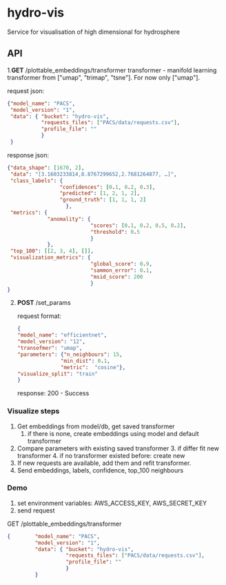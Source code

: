 # hydro-vis
Service for visualisation of high dimensional for hydrosphere

## API

1.**GET** /plottable_embeddings/transformer
    transformer - manifold learning transformer from ["umap", "trimap", "tsne"]. For now only ["umap"].
  
   request json:   
```json
{"model_name": "PACS",
 "model_version": "1",
 "data": { "bucket": "hydro-vis",
           "requests_files": ["PACS/data/requests.csv"],
           "profile_file": ""
           }
 }
```
    
   response json:
```json
{"data_shape": [1670, 2],
 "data": "[3.1603233814,8.8767299652,2.7681264877, …]",
 "class_labels": {
                 "confidences": [0.1, 0.2, 0.3],
                 "predicted": [1, 2, 1, 2],
                 "ground_truth": [1, 1, 1, 2]
                   },
 "metrics": {
             "anomality": {
                           "scores": [0.1, 0.2, 0.5, 0.2],
                           "threshold": 0.5
                           }
             },
 "top_100": [[2, 3, 4], []],  
 "visualization_metrics": {
                           "global_score": 0.9,
                           "sammon_error": 0.1,
                           "msid_score": 200
                           }
}
```
    
2. **POST** /set_params
  
    request format:
    ```json
   {
   "model_name": "efficientnet",
   "model_version": "12",
   "transofmer": "umap",
   "parameters": {"n_neighbours": 15,
                  "min_dist": 0.1,
                  "metric":  "cosine"},
   "visualize_split": "train"
    }
    ```
    response:
    200 - Success
    

### Visualize steps
1. Get embeddings from model/db, get saved transformer
    1. if there is none, create embeddings using model and default transformer
2. Compare parameters with existing saved transformer
    3. if differ fit new transformer
    4. if no transformer existed before: create new
3. If new requests are available, add them and refit transformer.
4. Send embeddings, labels, confidence, top_100 neighbours


### Demo
1. set environment variables: AWS_ACCESS_KEY, AWS_SECRET_KEY
2. send request 

GET /plottable_embeddings/transformer 

```json
{        "model_name": "PACS",
         "model_version": "1",
         "data": { "bucket": "hydro-vis",
                   "requests_files": ["PACS/data/requests.csv"],
                   "profile_file": ""
                   }
         }
```